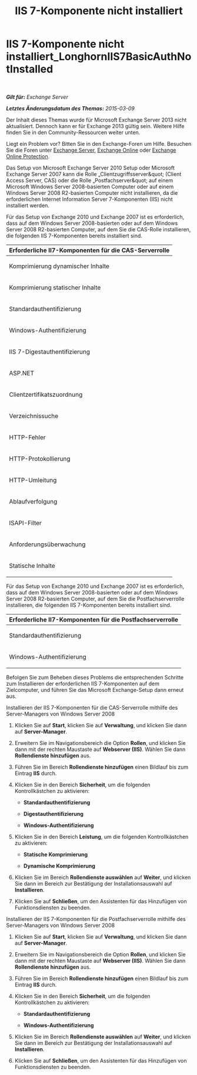 ﻿---
title: 'IIS 7-Komponente nicht installiert'
TOCTitle: IIS 7-Komponente nicht installiert_LonghornIIS7BasicAuthNotInstalled
ms:assetid: 2eb3290c-9ce2-4c01-ad47-a26ef60bddb5
ms:mtpsurl: https://technet.microsoft.com/de-de/library/ms.exch.setupreadiness.longhorniis7basicauthnotinstalled(v=EXCHG.150)
ms:contentKeyID: 50475266
ms.date: 05/22/2018
mtps_version: v=EXCHG.150
ms.translationtype: MT
---

# IIS 7-Komponente nicht installiert\_LonghornIIS7BasicAuthNotInstalled

 

_**Gilt für:** Exchange Server_

_**Letztes Änderungsdatum des Themas:** 2015-03-09_

Der Inhalt dieses Themas wurde für Microsoft Exchange Server 2013 nicht aktualisiert. Dennoch kann er für Exchange 2013 gültig sein. Weitere Hilfe finden Sie in den Community-Ressourcen weiter unten.

Liegt ein Problem vor? Bitten Sie in den Exchange-Foren um Hilfe. Besuchen Sie die Foren unter [Exchange Server](https://go.microsoft.com/fwlink/p/?linkid=60612), [Exchange Online](https://go.microsoft.com/fwlink/p/?linkid=267542) oder [Exchange Online Protection](https://go.microsoft.com/fwlink/p/?linkid=285351).

Das Setup von Microsoft Exchange Server 2010 Setup oder Microsoft Exchange Server 2007 kann die Rolle „Clientzugriffsserver\&quot; (Client Access Server, CAS) oder die Rolle „Postfachserver\&quot; auf einem Microsoft Windows Server 2008-basierten Computer oder auf einem Windows Server 2008 R2-basierten Computer nicht installieren, da die erforderlichen Internet Information Server 7-Komponenten (IIS) nicht installiert werden.

Für das Setup von Exchange 2010 und Exchange 2007 ist es erforderlich, dass auf dem Windows Server 2008-basierten oder auf dem Windows Server 2008 R2-basierten Computer, auf dem Sie die CAS-Rolle installieren, die folgenden IIS 7-Komponenten bereits installiert sind.


<table>
<colgroup>
<col style="width: 100%" />
</colgroup>
<thead>
<tr class="header">
<th><strong>Erforderliche II7-Komponenten für die CAS-Serverrolle</strong></th>
</tr>
</thead>
<tbody>
<tr class="odd">
<td><p>Komprimierung dynamischer Inhalte</p></td>
</tr>
<tr class="even">
<td><p>Komprimierung statischer Inhalte</p></td>
</tr>
<tr class="odd">
<td><p>Standardauthentifizierung</p></td>
</tr>
<tr class="even">
<td><p>Windows-Authentifizierung</p></td>
</tr>
<tr class="odd">
<td><p>IIS 7-Digestauthentifizierung</p></td>
</tr>
<tr class="even">
<td><p>ASP.NET</p></td>
</tr>
<tr class="odd">
<td><p>Clientzertifikatszuordnung</p></td>
</tr>
<tr class="even">
<td><p>Verzeichnissuche</p></td>
</tr>
<tr class="odd">
<td><p>HTTP-Fehler</p></td>
</tr>
<tr class="even">
<td><p>HTTP-Protokollierung</p></td>
</tr>
<tr class="odd">
<td><p>HTTP-Umleitung</p></td>
</tr>
<tr class="even">
<td><p>Ablaufverfolgung</p></td>
</tr>
<tr class="odd">
<td><p>ISAPI-Filter</p></td>
</tr>
<tr class="even">
<td><p>Anforderungsüberwachung</p></td>
</tr>
<tr class="odd">
<td><p>Statische Inhalte</p></td>
</tr>
</tbody>
</table>


Für das Setup von Exchange 2010 und Exchange 2007 ist es erforderlich, dass auf dem Windows Server 2008-basierten oder auf dem Windows Server 2008 R2-basierten Computer, auf dem Sie die Postfachserverrolle installieren, die folgenden IIS 7-Komponenten bereits installiert sind.


<table>
<colgroup>
<col style="width: 100%" />
</colgroup>
<thead>
<tr class="header">
<th><strong>Erforderliche II7-Komponenten für die Postfachserverrolle</strong></th>
</tr>
</thead>
<tbody>
<tr class="odd">
<td><p>Standardauthentifizierung</p></td>
</tr>
<tr class="even">
<td><p>Windows-Authentifizierung</p></td>
</tr>
</tbody>
</table>


Befolgen Sie zum Beheben dieses Problems die entsprechenden Schritte zum Installieren der erforderlichen IIS 7-Komponenten auf dem Zielcomputer, und führen Sie das Microsoft Exchange-Setup dann erneut aus.

Installieren der IIS 7-Komponenten für die CAS-Serverrolle mithilfe des Server-Managers von Windows Server 2008

1.  Klicken Sie auf **Start**, klicken Sie auf **Verwaltung**, und klicken Sie dann auf **Server-Manager**.

2.  Erweitern Sie im Navigationsbereich die Option **Rollen**, und klicken Sie dann mit der rechten Maustaste auf **Webserver (IIS)**. Wählen Sie dann **Rollendienste hinzufügen** aus.

3.  Führen Sie im Bereich **Rollendienste hinzufügen** einen Bildlauf bis zum Eintrag **IIS** durch.

4.  Klicken Sie in den Bereich **Sicherheit**, um die folgenden Kontrollkästchen zu aktivieren:
    
      - **Standardauthentifizierung**
    
      - **Digestauthentifizierung**
    
      - **Windows-Authentifizierung**

5.  Klicken Sie in den Bereich **Leistung**, um die folgenden Kontrollkästchen zu aktivieren:
    
      - **Statische Komprimierung**
    
      - **Dynamische Komprimierung**

6.  Klicken Sie im Bereich **Rollendienste auswählen** auf **Weiter**, und klicken Sie dann im Bereich zur Bestätigung der Installationsauswahl auf **Installieren**.

7.  Klicken Sie auf **Schließen**, um den Assistenten für das Hinzufügen von Funktionsdiensten zu beenden.

Installieren der IIS 7-Komponenten für die Postfachserverrolle mithilfe des Server-Managers von Windows Server 2008

1.  Klicken Sie auf **Start**, klicken Sie auf **Verwaltung**, und klicken Sie dann auf **Server-Manager**.

2.  Erweitern Sie im Navigationsbereich die Option **Rollen**, und klicken Sie dann mit der rechten Maustaste auf **Webserver (IIS)**. Wählen Sie dann **Rollendienste hinzufügen** aus.

3.  Führen Sie im Bereich **Rollendienste hinzufügen** einen Bildlauf bis zum Eintrag **IIS** durch.

4.  Klicken Sie in den Bereich **Sicherheit**, um die folgenden Kontrollkästchen zu aktivieren:
    
      - **Standardauthentifizierung**
    
      - **Windows-Authentifizierung**

5.  Klicken Sie im Bereich **Rollendienste auswählen** auf **Weiter**, und klicken Sie dann im Bereich zur Bestätigung der Installationsauswahl auf **Installieren**.

6.  Klicken Sie auf **Schließen**, um den Assistenten für das Hinzufügen von Funktionsdiensten zu beenden.

